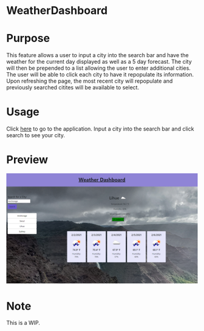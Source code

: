 # WeatherDashboard

# Purpose

This feature allows a user to input a city into the search bar and have the weather for the current day displayed as well as a 5 day forecast. The city will then be prepended to a list allowing the user to enter additional cities. The user will be able to click each city to have it repopulate its information. Upon refreshing the page, the most recent city will repopulate and previously searched citites will be available to select.

# Usage

Click <a href="https://perkyderm.github.io/WeatherDashboard/">here</a> to go to the application. Input a city into the search bar and click search to see your city.

# Preview

![picture](Pics\Screenshot.png)

# Note

This is a WIP.
